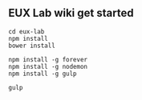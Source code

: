 ## EUX Lab wiki get started

```
cd eux-lab
npm install
bower install

npm install -g forever
npm install -g nodemon
npm install -g gulp

gulp
```

